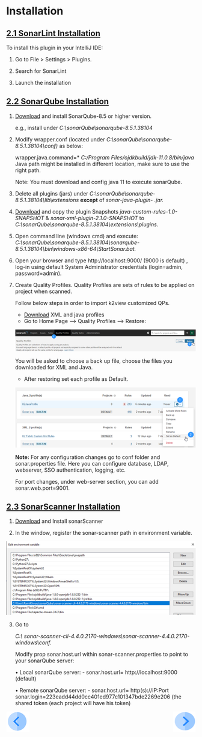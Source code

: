 # Installation



## <u>2.1 SonarLint Installation</u>

To install this plugin in your IntelliJ IDE:

1. Go to File > Settings > Plugins.

2. Search for SonarLint

3. Launch the installation

   

## <u>2.2	SonarQube Installation</u>

1. [Download](https://www.sonarqube.org/downloads/) and install SonarQube-8.5 or higher version.
	
	
 	e.g., install under *C:\sonarQube\sonarqube-8.5.1.38104*

2. Modify wrapper.conf  (located under *C:\sonarQube\sonarqube-8.5.1.38104\conf)* as below:

	wrapper.java.command=* *C:/Program Files/ojdkbuild/jdk-11.0.8/bin/java*
	Java path might be installed in different location, make sure to use the right path.

	Note: You must download and config java 11 to execute sonarQube.

   
3. Delete all plugins (jars) under *C:\sonarQube\sonarqube-8.5.1.38104\lib\extensions*
	**except** of *sonar-java-plugin-* *.jar.*


4. [Download](https://github.com/k2view-academy/K2View-Academy/tree/Academy_6.2/articles/COE/SonarQube/05_Reference_and_Document) and copy the plugin Snapshots 
	*java-custom-rules-1.0-SNAPSHOT* & *sonar-xml-plugin-2.1.0-SNAPSHOT* to 
	*C:\sonarQube\sonarqube-8.5.1.38104\extensions\plugins.*

5. Open command line (windows cmd) and execute: 
 	*C:\sonarQube\sonarqube-8.5.1.38104\sonarqube-8.5.1.38104\bin\windows-x86-64\StartSonar.bat.*

6. Open your browser and type http://localhost:9000/ (9000 is default) , log-in using default System Administrator	credentials (login=admin, password=admin).

7. Create Quality Profiles.
   Quality Profiles are sets of rules to be applied on project when scanned.
	
 	Follow below steps in order to import k2view customized QPs.
   	- [Download](https://github.com/k2view-academy/K2View-Academy/tree/Academy_6.2/articles/COE/SonarQube/05_Reference_and_Document) XML and java profiles
   	- Go to Home Page --> Quality Profiles --> Restore:
	
	 ![image](/articles/COE/SonarQube/images/09_restore.png)
	 
     You will be asked to choose a back up file, choose the files you downloaded for XML and Java.
   	
	- After restoring set each profile as Default.
	
	 ![image](/articles/COE/SonarQube/images/13_default.png)
 
	**Note:**
	For any configuration changes go to conf folder and sonar.properties file.
	Here you can configure database, LDAP, webserver, SSO authentication, logging, etc.
	
	For port changes, under web-server section, you can add sonar.web.port=9001.



## <u>2.3	 SonarScanner Installation</u>

1. [Download](https://docs.sonarqube.org/latest/analysis/scan/sonarscanner/) and Install sonarScanner 
  
   
2. In the window, register the sonar-scanner path in environment variable.

  ![image](/articles/COE/SonarQube/images/02_installation.png)

3. Go to

   *C:\ sonar-scanner-cli-4.4.0.2170-windows\sonar-scanner-4.4.0.2170-windows\conf.* 
   	
	Modify prop sonar.host.url within sonar-scanner.properties to point to your sonarQube server:

   	•	Local sonarQube server: -
   	 sonar.host.url= http://localhost:9000 (default)

   	•	Remote sonarQube server: -
  	 sonar.host.url= http(s)://IP:Port       sonar.login=223eadd44dd0cc401ed977c101347bde2269e206 (the shared token (each project will have his token)



[![Previous](/articles/COE/SonarQube/images/Previous.png)](articles/COE/SonarQube/01_Overview/README.md)[<img align="right" width="60" height="54" src="/articles/COE/SonarQube/images/Next.png">](/articles/COE/SonarQube/03_Operation/README.md)
